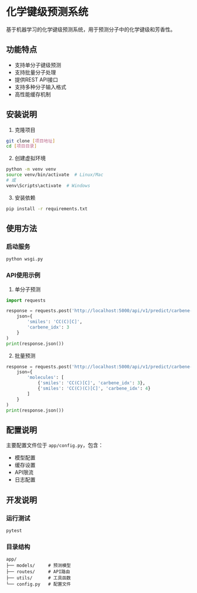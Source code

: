 # 化学键级预测系统

基于机器学习的化学键级预测系统，用于预测分子中的化学键级和芳香性。

## 功能特点

- 支持单分子键级预测
- 支持批量分子处理
- 提供REST API接口
- 支持多种分子输入格式
- 高性能缓存机制

## 安装说明

1. 克隆项目
```bash
git clone [项目地址]
cd [项目目录]
```

2. 创建虚拟环境
```bash
python -m venv venv
source venv/bin/activate  # Linux/Mac
# 或
venv\Scripts\activate  # Windows
```

3. 安装依赖
```bash
pip install -r requirements.txt
```

## 使用方法

### 启动服务
```bash
python wsgi.py
```

### API使用示例

1. 单分子预测
```python
import requests

response = requests.post('http://localhost:5000/api/v1/predict/carbene-bond', 
    json={
        'smiles': 'CC(C)[C]',
        'carbene_idx': 3
    }
)
print(response.json())
```

2. 批量预测
```python
response = requests.post('http://localhost:5000/api/v1/predict/carbene-bond/batch',
    json={
        'molecules': [
            {'smiles': 'CC(C)[C]', 'carbene_idx': 3},
            {'smiles': 'CC(C)(C)[C]', 'carbene_idx': 4}
        ]
    }
)
print(response.json())
```

## 配置说明

主要配置文件位于 `app/config.py`，包含：
- 模型配置
- 缓存设置
- API限流
- 日志配置

## 开发说明

### 运行测试
```bash
pytest
```

### 目录结构
```
app/
├── models/     # 预测模型
├── routes/     # API路由
├── utils/      # 工具函数
└── config.py   # 配置文件
```
